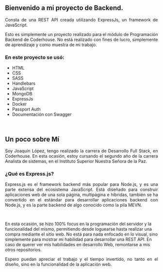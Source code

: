 <h2>Bienvenido a mi proyecto de Backend.</h2>
<p style="text-align: justify;">Consta de una REST API creada utilizando ExpressJs, un framework de JavaScript.</p>
<p style="text-align: justify;">Esto es simplemente un proyecto realizado para el módulo de Programación Backend de Coderhouse. No está realizado con fines de lucro, simplemente de aprendizaje y como muestra de mi trabajo.</a></p>

<div>
    <h3>En este proyecto se usó:</h3>
    <ul>
        <li>HTML</li>
        <li>CSS</li>
        <li>SASS</li>
        <li>Handlebars</li>
        <li>JavaScript</li>
        <li>MongoDB</li>
        <li>ExpressJs</li>
        <li>Docker</li>
        <li>Passport Auth</li>
        <li>Documentación con Swagger</li>
    </ul>
</div>
<br>
<h2> Un poco sobre Mí </h2>
<p style="text-align: justify;">Soy Joaquín López, tengo realizado la carrera de Desarrollo Full Stack, en Coderhouse. En esta ocasión, estoy cursando el segundo año de la carrera Analista de sistemas, en el Instituto Superior Nuestra Señora de la Paz.</p>
<h3>¿Qué es Express.js?</h3>
<p style="text-align: justify;">Express.js es el framework backend más popular para Node.js, y es una parte extensa del ecosistema JavaScript.
Está diseñado para construir aplicaciones web de una sola página, multipágina e híbridas, también se ha convertido en el estándar para desarrollar aplicaciones backend con Node.js, y es la parte backend de algo conocido como la pila MEVN.</p>
<br>
<p>En esta ocasión, se hizo 100% focus en la programación del servidor y la funcionalidad del mismo, permitiendo desde loguearse hasta realizar una compra mediante el sitio web. No está para nada enfocado en lo visual, sino simplemente para mostrar mi habilidad para desarrollar una REST API. En caso de querer ver mis habilidades en desarrollo Web, remontarse a mis otros repositorios.</p>
<p style="text-align: justify;">Espero puedan apreciar el trabajo y el tiempo invertido, no tanto en el diseño, sino en la funcionalidad de la aplicación web.</p>
